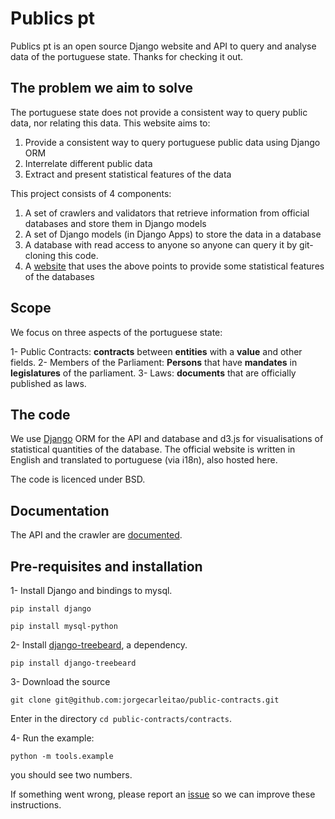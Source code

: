 # Publics pt

Publics pt is an open source Django website and API to query and analyse data of the portuguese state.
Thanks for checking it out.

## The problem we aim to solve

The portuguese state does not provide a consistent way to query public data, nor relating this data.
This website aims to:

 1. Provide a consistent way to query portuguese public data using Django ORM
 2. Interrelate different public data
 3. Extract and present statistical features of the data

This project consists of 4 components:

1. A set of crawlers and validators that retrieve information from official databases and store them in Django models
2. A set of Django models (in Django Apps) to store the data in a database
3. A database with read access to anyone so anyone can query it by git-cloning this code.
4. A [website](http://publicos.pt) that uses the above points to provide some statistical features of the databases

## Scope

We focus on three aspects of the portuguese state:

1- Public Contracts: **contracts** between **entities** with a **value** and other fields.
2- Members of the Parliament: **Persons** that have **mandates** in **legislatures** of the parliament.
3- Laws: **documents** that are officially published as laws.

## The code

We use [Django](https://www.djangoproject.com/) ORM for the API and database
and d3.js for visualisations of statistical quantities of the database.
The official website is written in English and translated to portuguese (via i18n), also hosted here.

The code is licenced under BSD.

## Documentation

The API and the crawler are [documented](http://public-contracts.readthedocs.org/en/latest/).

## Pre-requisites and installation

1- Install Django and bindings to mysql.

`pip install django`

`pip install mysql-python` 

2- Install [django-treebeard](https://github.com/tabo/django-treebeard), a dependency.

`pip install django-treebeard`

3- Download the source

`git clone git@github.com:jorgecarleitao/public-contracts.git`

Enter in the directory `cd public-contracts/contracts`.

4- Run the example:

`python -m tools.example`

you should see two numbers.

If something went wrong, please report an [issue](https://github.com/jorgecarleitao/public-contracts/issues)
so we can improve these instructions.
